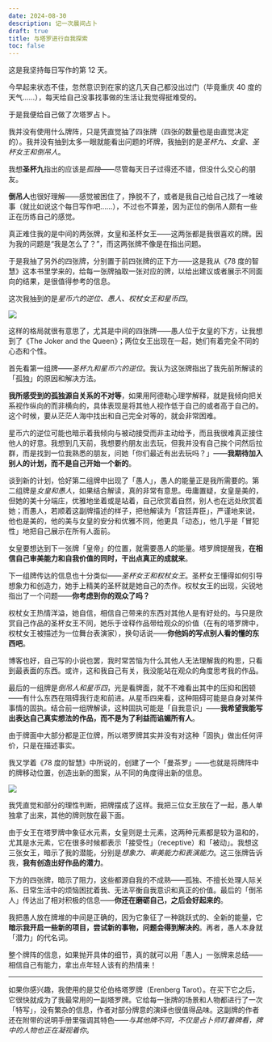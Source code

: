 ```yaml
---
date: 2024-08-30
description: 记一次晨间占卜
draft: true
title: 与塔罗进行自我探索
toc: false
---
```


这是我坚持每日写作的第 12 天。

今早起来状态不佳，忽然意识到在家的这几天自己都没出过门（毕竟重庆 40 度的天气……），每天给自己没事找事做的生活让我觉得挺难受的。

于是我便给自己做了次塔罗占卜。

我并没有使用什么牌阵，只是凭直觉抽了四张牌（四张的数量也是由直觉决定的）。我并没有抽到太多一眼就能看出问题的坏牌，我抽到的是*圣杯九、女皇、圣杯女王和倒吊人*。

我想**圣杯九**指出的应该是*孤独*——尽管每天日子过得还不错，但没什么交心的朋友。

**倒吊人**也很好理解——感觉被困住了，挣脱不了，或者是我自己给自己找了一堆破事（就比如说这个每日写作吧……），不过也不算差，因为正位的倒吊人颇有一些正在历练自己的感觉。

真正难住我的是中间的两张牌，女皇和圣杯女王——这两张都是我很喜欢的牌。因为我的问题是“我是怎么了？”，而这两张牌不像是在指出问题。

于是我抽了另外的四张牌，分别置于前四张牌的正下方——这是我从《78 度的智慧》这本书里学来的，给每一张牌抽取一张对应的牌，以给出建议或者展示不同面向的结果，是很值得参考的信息。

这次我抽到的是*星币六的逆位、愚人、权杖女王和星币四*。

![](https://image.guhub.cn/blog/2024/tarot0830a.jpg)

这样的格局就很有意思了，尤其是中间的四张牌——愚人位于女皇的下方，让我想到了《The Joker and the Queen》；两位女王出现在一起，她们有着完全不同的心态和个性。

首先看第一组牌——*圣杯九和星币六的逆位*。我认为这张牌指出了我先前所解读的「孤独」的原因和解决方法。

**我所感受到的孤独源自关系的不对等**，如果用阿德勒心理学解释，就是我倾向把关系视作纵向的而非横向的，具体表现是将其他人视作低于自己的或者高于自己的。这个时候，要从茫茫人海中找出和自己完全对等的，就会非常困难。

星币六的逆位可能也暗示着我倾向与被动接受而非主动给予，而且我很难真正接住他人的好意。我想到几天前，我想要约朋友出去玩，但我并没有自己挨个问然后拉群，而是找到一位我熟悉的朋友，问她「你们最近有出去玩吗？」——**我期待加入别人的计划，而不是自己开始一个新的**。

谈到新的计划，恰好第二组牌中出现了「愚人」，愚人的能量正是我所需要的。第二组牌是*女皇和愚人*，如果结合解读，真的非常有意思。毋庸置疑，女皇是美的，但她的美十分端庄，优雅地坐着或是站着，自己欣赏着自然，别人也在远处欣赏着她；而愚人，若顺着这副牌描述的样子，把他解读为「宫廷弄臣」，严谨地来说，他也是美的，他的美与女皇的安分和优雅不同，他更具「动态」，他几乎是「冒犯性」地把自己展示在所有人面前。

女皇要想达到下一张牌「皇帝」的位置，就需要愚人的能量。塔罗牌提醒我，**在相信自己审美能力和自我价值的同时，干出点真正的成就来**。

下一组牌传达的信息也十分类似——*圣杯女王和权杖女王*。圣杯女王懂得如何引导想象力和创造力，她手上精美的圣杯就是她自己的杰作。权杖女王的出现，尖锐地指出了一个问题——**你考虑到你的观众了吗？**

权杖女王热情洋溢，她自信，相信自己带来的东西对其他人是有好处的。与只是欣赏自己作品的圣杯女王不同，她乐于诠释作品带给观众的价值（在有的塔罗牌中，权杖女王被描述为一位舞台表演家），换句话说——**你他妈的写点别人看的懂的东西吧**。

博客也好，自己写的小说也罢，我时常苦恼为什么其他人无法理解我的构思，只看到最表面的东西。或许，这和我自己有关，我没能站在观众的角度思考我的作品。

最后的一组牌是*倒吊人和星币四*，光是看牌面，就不不难看出其中的压抑和困顿——有什么东西在阻碍我行走和前进。从星币四来看，这种阻碍可能是自身对某件事情的固执。结合前一组牌解读，这种固执可能是「自我意识」——**我希望我能写出表达自己真实想法的作品，而不是为了利益而谄媚所有人**。

由于牌面中大部分都是正位牌，所以塔罗牌其实并没有对这种「固执」做出任何评价，只是在描述事实。

我又学着《78 度的智慧》中所说的，创建了一个「曼茶罗」——也就是将牌阵中的牌移动位置，创造出新的图案，从不同的角度得出新的信息。

![](https://image.guhub.cn/blog/2024/tarot0830b.jpg)

我凭直觉和部分的理性判断，把牌摆成了这样。我把三位女王放在了一起，愚人单独拿了出来，其他的牌则放在最下面。

由于女王在塔罗牌中象征水元素，女皇则是土元素，这两种元素都是较为温和的，尤其是水元素，它在很多时候都表示「接受性」（receptive）和「被动」。我想这三张女王，暗示了我的潜能，分别是*想象力、审美能力和表演能力*。这三张牌告诉我，**我有创造出好作品的潜力**。

下方的四张牌，暗示了阻力，这些都源自我的不成熟——孤独、不擅长处理人际关系、日常生活中的烦恼困扰着我、无法平衡自我意识和真正的价值。最后的「倒吊人」传达出了相对积极的信息——**你还在磨砺自己，之后会好起来的**。

我把愚人放在牌堆的中间是正确的，因为它象征了一种跳跃式的、全新的能量，它**暗示我开启一些新的项目，尝试新的事物，问题会得到解决的**。再者，愚人本身就「潜力」的代名词。

整个牌阵的信息，如果抛开具体的细节，真的就可以用「愚人」一张牌来总结——相信自己有能力，拿出点年轻人该有的热情来！

---

如果你感兴趣，我使用的是艾伦伯格塔罗牌（Erenberg Tarot）。在买下它之后，它很快就成为了我最常用的一副塔罗牌。它给每一张牌的场景和人物都进行了一次「特写」，没有繁杂的信息，作者对部分牌意的演绎也很值得品味。这副牌的作者还在附带的说明手册里强调其特色——*与其他牌不同，不仅是占卜师盯着牌看，牌中的人物也正在凝视着你*。
